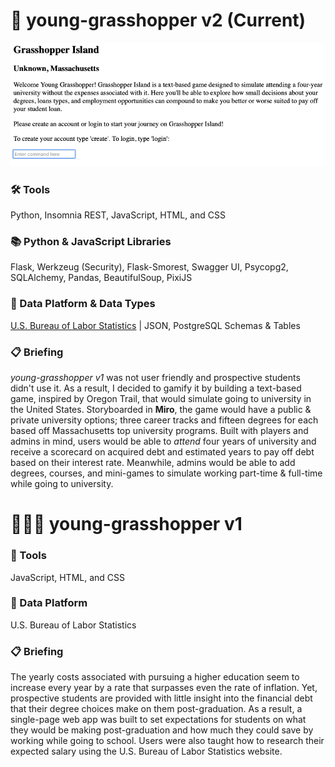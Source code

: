 # 🦗 young-grasshopper v2 (Current)
![Young Grasshopper Home Page](https://github.com/mfturra/young-grasshopper/blob/main/.nest/app/static/assets/home-screen.png)
### 🛠️ Tools
Python, Insomnia REST, JavaScript, HTML, and CSS
### 📚 Python & JavaScript Libraries
Flask, Werkzeug (Security), Flask-Smorest, Swagger UI, Psycopg2, SQLAlchemy, Pandas, BeautifulSoup, PixiJS
### 💽 Data Platform & Data Types
[U.S. Bureau of Labor Statistics](https://www.bls.gov/) | JSON, PostgreSQL Schemas & Tables

### 📋 Briefing
_young-grasshopper v1_ was not user friendly and prospective students didn't use it. As a result, I decided to gamify it by building a text-based game, inspired by Oregon Trail, that would simulate going to university in the United States. Storyboarded in **Miro**, the game would have a public & private university options; three career tracks and fifteen degrees for each based off Massachusetts top university programs. Built with players and admins in mind, users would be able to _attend_ four years of university and receive a scorecard on acquired debt and estimated years to pay off debt based on their interest rate. Meanwhile, admins would be able to add degrees, courses, and mini-games to simulate working part-time & full-time while going to university.

# 👨🏻‍🎓 young-grasshopper v1
### 🔧 Tools
JavaScript, HTML, and CSS
### 💽 Data Platform
U.S. Bureau of Labor Statistics

### 📋 Briefing
The yearly costs associated with pursuing a higher education seem to increase every year by a rate that surpasses even the rate of inflation. Yet, prospective students are provided with little insight into the financial debt that their degree choices make on them post-graduation. As a result, a single-page web app was built to set expectations for students on what they would be making post-graduation and how much they could save by working while going to school. Users were also taught how to research their expected salary using the U.S. Bureau of Labor Statistics website.
